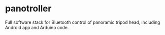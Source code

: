 # panotroller
Full software stack for Bluetooth control of panoramic tripod head, including Android app and Arduino code.
